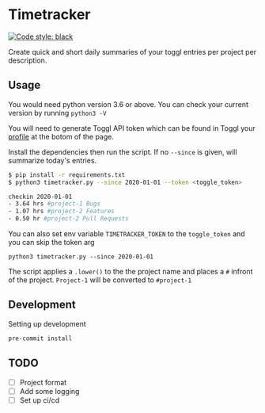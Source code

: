 # Timetracker

<a href="https://github.com/psf/black"><img alt="Code style: black" src="https://img.shields.io/badge/code%20style-black-000000.svg"></a>

Create quick and short daily summaries of your toggl entries per project per description.

## Usage

You would need python version 3.6 or above. You can check your current version by running `python3 -V`

You will need to generate Toggl API token which can be found in Toggl your [profile](https://toggl.com/app/profile)  at the botom of the page.

Install the dependencies then run the script. If no `--since` is given, will summarize today's entries.

```bash
$ pip install -r requirements.txt
$ python3 timetracker.py --since 2020-01-01 --token <toggle_token>

checkin 2020-01-01
- 3.64 hrs #project-1 Bugs
- 1.07 hrs #project-2 Features
- 0.50 hr #project-2 Pull Requests
```

You can also set env variable `TIMETRACKER_TOKEN` to the `toggle_token` and you can skip
the token arg
```
python3 timetracker.py --since 2020-01-01
```

The script applies a `.lower()` to the the project name and places a `#` infront of the project. `Project-1` will be converted to `#project-1`

## Development
Setting up development

```bash
pre-commit install
```

## TODO
- [ ] Project format
- [ ] Add some logging
- [ ] Set up ci/cd
